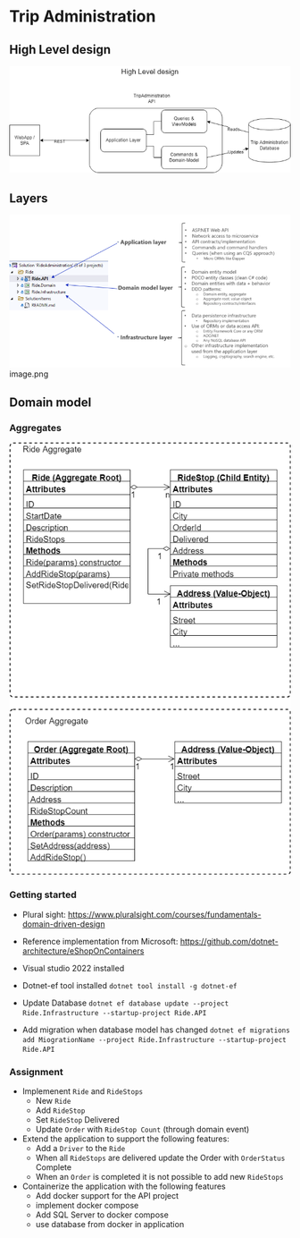 # Trip Administration

## High Level design
![](images/highleveldesign.png)

## Layers
![](images/layers.png)
image.png
## Domain model
### Aggregates
![](images/aggregates.png)

### Getting started
- Plural sight: https://www.pluralsight.com/courses/fundamentals-domain-driven-design
- Reference implementation from Microsoft: https://github.com/dotnet-architecture/eShopOnContainers
- Visual studio 2022 installed
- Dotnet-ef tool installed `dotnet tool install -g dotnet-ef`
- Update Database `dotnet ef database update --project Ride.Infrastructure --startup-project Ride.API`

- Add migration when database model has changed
`dotnet ef migrations add MiogrationName --project Ride.Infrastructure --startup-project Ride.API`


### Assignment
- Implemenent `Ride` and `RideStops`
    - New `Ride`
    - Add `RideStop`
    - Set `RideStop` Delivered
    - Update `Order` with `RideStop Count` (through domain event)
- Extend the application to support the following features:
    - Add a `Driver` to the `Ride`
    - When all `RideStops` are delivered update the Order with `OrderStatus` Complete
    - When an `Order` is completed it is not possible to add new `RideStops`
- Containerize the application with the following features
    - Add docker support for the API project
    - implement docker compose
    - Add SQL Server to docker compose
    - use database from docker in application
